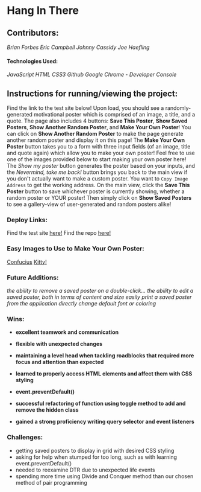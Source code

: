 # Hang In There

## Contributors:
*Brian Forbes*
*Eric Campbell*
*Johnny Cassidy*
*Joe Haefling*

#### Technologies Used:
*JavaScript*
*HTML*
*CSS3*
*Github*
*Google Chrome - Developer Console*

## Instructions for running/viewing the project:
Find the link to the test site below! Upon load, you should see a randomly-generated motivational poster which is comprised of an image, a title, and a quote. The page also includes 4 buttons: **Save This Poster**, **Show Saved Posters**, **Show Another Random Poster**, and **Make Your Own Poster**! You can click on **Show Another Random Poster** to make the page generate another random poster and display it on this page! The **Make Your Own Poster** button takes you to a form with three input fields (of an image, title and quote again) which allow you to make your own poster! Feel free to use one of the images provided below to start making your own poster here! The *Show my poster* button generates the poster based on your inputs, and the *Nevermind, take me back!* button brings you back to the main view if you don't actually want to make a custom poster. You want to `Copy Image Address` to get the working address. On the main view, click the **Save This Poster** button to save whichever poster is currently showing, whether a random poster or YOUR poster! Then simply click on **Show Saved Posters** to see a gallery-view of user-generated and random posters alike!

### Deploy Links:
Find the test site [here!](https://mainlyetcetera.github.io/hang-in-there-boilerplate/)
Find the repo [here!](https://github.com/mainlyetcetera/hang-in-there-boilerplate)

### Easy Images to Use to Make Your Own Poster:
[Confucius](https://addicted2success.com/wp-content/uploads/2018/08/Confucius.jpg)
[Kitty!](https://icatcare.org/app/uploads/2018/07/Thinking-of-getting-a-cat.png)

### Future Additions:
*the ability to remove a saved poster on a double-click...*
*the ability to edit a saved poster, both in terms of content and size*
*easily print a saved poster from the application directly*
*change default font or coloring*

### Wins:
  * **excellent teamwork and communication**
  * **flexible with unexpected changes**
  * **maintaining a level head when tackling roadblocks that required more focus and attention than expected**

  * **learned to properly access HTML elements and affect them with CSS styling**
  * **event.preventDefault()**
  * **successful refactoring of function using toggle method to add and remove the hidden class**
  * **gained a strong proficiency writing query selector and event listeners**

### Challenges:
  * getting saved posters to display in grid with desired CSS styling
  * asking for help when stumped for too long, such as with learning event.preventDefault()
  * needed to reexamine DTR due to unexpected life events
  * spending more time using Divide and Conquer method than our chosen method of pair programming
